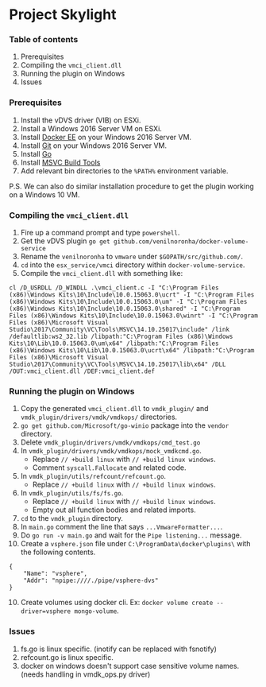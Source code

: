 # Project Skylight

### Table of contents
1. Prerequisites
2. Compiling the `vmci_client.dll`
3. Running the plugin on Windows
4. Issues

### Prerequisites
1. Install the vDVS driver (VIB) on ESXi.
2. Install a Windows 2016 Server VM on ESXi.
3. Install [Docker EE](https://docs.docker.com/docker-ee-for-windows/install/) on your Windows 2016 Server VM.
4. Install [Git](https://git-scm.com/download/win) on your Windows 2016 Server VM.
5. Install [Go](https://golang.org/dl/)
6. Install [MSVC Build Tools](https://www.visualstudio.com/downloads/#build-tools-for-visual-studio-2017)
7. Add relevant bin directories to the `%PATH%` environment variable.

P.S. We can also do similar installation procedure to get the plugin working on a Windows 10 VM.

### Compiling the `vmci_client.dll`
1. Fire up a command prompt and type `powershell`.
2. Get the vDVS plugin `go get github.com/venilnoronha/docker-volume-service`
3. Rename the `venilnoronha` to `vmware` under `$GOPATH/src/github.com/`.
4. `cd` into the `esx_service/vmci` directory within `docker-volume-service`.
5. Compile the `vmci_client.dll` with something like:
```
cl /D_USRDLL /D_WINDLL .\vmci_client.c -I "C:\Program Files (x86)\Windows Kits\10\Include\10.0.15063.0\ucrt" -I "C:\Program Files (x86)\Windows Kits\10\Include\10.0.15063.0\um" -I "C:\Program Files (x86)\Windows Kits\10\Include\10.0.15063.0\shared" -I "C:\Program Files (x86)\Windows Kits\10\Include\10.0.15063.0\winrt" -I "C:\Program Files (x86)\Microsoft Visual Studio\2017\Community\VC\Tools\MSVC\14.10.25017\include" /link /defaultlib:ws2_32.lib /libpath:"C:\Program Files (x86)\Windows Kits\10\Lib\10.0.15063.0\um\x64" /libpath:"C:\Program Files (x86)\Windows Kits\10\Lib\10.0.15063.0\ucrt\x64" /libpath:"C:\Program Files (x86)\Microsoft Visual Studio\2017\Community\VC\Tools\MSVC\14.10.25017\lib\x64" /DLL /OUT:vmci_client.dll /DEF:vmci_client.def
```

### Running the plugin on Windows
1. Copy the generated `vmci_client.dll` to `vmdk_plugin/` and `vmdk_plugin/drivers/vmdk/vmdkops/` directories.
2. `go get github.com/Microsoft/go-winio` package into the `vendor` directory.
3. Delete `vmdk_plugin/drivers/vmdk/vmdkops/cmd_test.go`
4. In `vmdk_plugin/drivers/vmdk/vmdkops/mock_vmdkcmd.go`.
    - Replace `// +build linux` with `// +build linux windows`.
    - Comment `syscall.Fallocate` and related code.
5. In `vmdk_plugin/utils/refcount/refcount.go`.
    - Replace `// +build linux` with `// +build linux windows`.
6. In `vmdk_plugin/utils/fs/fs.go`.
    - Replace `// +build linux` with `// +build linux windows`.
    - Empty out all function bodies and related imports.
7. `cd` to the `vmdk_plugin` directory.
8. In `main.go` comment the line that says `...VmwareFormatter...`.
9. Do `go run -v main.go` and wait for the `Pipe listening...` message.
10. Create a `vsphere.json` file under `C:\ProgramData\docker\plugins\` with the following contents.
```
{
    "Name": "vsphere",
    "Addr": "npipe:////./pipe/vsphere-dvs"
}
```
10. Create volumes using docker cli. Ex: `docker volume create --driver=vsphere mongo-volume`.


### Issues
1. fs.go is linux specific. (inotify can be replaced with fsnotify)
2. refcount.go is linux specific.
3. docker on windows doesn't support case sensitive volume names. (needs handling in vmdk_ops.py driver)
